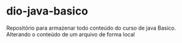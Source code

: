 # dio-java-basico
Repositório para armazenar todo conteúdo do curso de java Basico.
Alterando o conteúdo de um arquivo de forma local